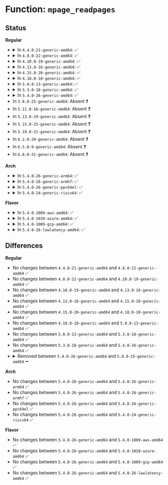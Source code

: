 # Function: <code>mpage_readpages</code>

## Status
<b>Regular</b>
<ul>
<li>
<details>
<summary>In <code>4.4.0-21-generic-amd64</code>: ✅</summary>

```c
int mpage_readpages(struct address_space * mapping, struct list_head * pages, unsigned int nr_pages, get_block_t * get_block)
```

```json
{
  "name": "mpage_readpages",
  "collision_type": "Unique Global",
  "inline_type": "No",
  "funcs": [
    {
      "addr": 18446744071581263552,
      "name": "mpage_readpages",
      "external": true,
      "loc": "fs/mpage.c:356",
      "file": "fs/mpage.c",
      "inline": "seen, unknown",
      "caller_inline": [],
      "caller_func": [
        "fs/block_dev.c:blkdev_readpages",
        "fs/fat/inode.c:fat_readpages"
      ]
    }
  ],
  "symbols": [
    {
      "addr": 18446744071581263552,
      "name": "mpage_readpages",
      "section": ".text",
      "bind": "STB_GLOBAL",
      "size": 391
    }
  ]
}
```
</details>
</li>
<li>
<details>
<summary>In <code>4.8.0-22-generic-amd64</code>: ✅</summary>

```c
int mpage_readpages(struct address_space * mapping, struct list_head * pages, unsigned int nr_pages, get_block_t * get_block)
```

```json
{
  "name": "mpage_readpages",
  "collision_type": "Unique Global",
  "inline_type": "No",
  "funcs": [
    {
      "addr": 18446744071581429248,
      "name": "mpage_readpages",
      "external": true,
      "loc": "fs/mpage.c:360",
      "file": "fs/mpage.c",
      "inline": "seen, unknown",
      "caller_inline": [],
      "caller_func": [
        "fs/block_dev.c:blkdev_readpages",
        "fs/fat/inode.c:fat_readpages"
      ]
    }
  ],
  "symbols": [
    {
      "addr": 18446744071581429248,
      "name": "mpage_readpages",
      "section": ".text",
      "bind": "STB_GLOBAL",
      "size": 483
    }
  ]
}
```
</details>
</li>
<li>
<details>
<summary>In <code>4.10.0-19-generic-amd64</code>: ✅</summary>

```c
int mpage_readpages(struct address_space * mapping, struct list_head * pages, unsigned int nr_pages, get_block_t * get_block)
```

```json
{
  "name": "mpage_readpages",
  "collision_type": "Unique Global",
  "inline_type": "No",
  "funcs": [
    {
      "addr": 18446744071581510352,
      "name": "mpage_readpages",
      "external": true,
      "loc": "fs/mpage.c:360",
      "file": "fs/mpage.c",
      "inline": "seen, unknown",
      "caller_inline": [],
      "caller_func": [
        "fs/block_dev.c:blkdev_readpages",
        "fs/fat/inode.c:fat_readpages"
      ]
    }
  ],
  "symbols": [
    {
      "addr": 18446744071581510352,
      "name": "mpage_readpages",
      "section": ".text",
      "bind": "STB_GLOBAL",
      "size": 491
    }
  ]
}
```
</details>
</li>
<li>
<details>
<summary>In <code>4.13.0-16-generic-amd64</code>: ✅</summary>

```c
int mpage_readpages(struct address_space * mapping, struct list_head * pages, unsigned int nr_pages, get_block_t * get_block)
```

```json
{
  "name": "mpage_readpages",
  "collision_type": "Unique Global",
  "inline_type": "No",
  "funcs": [
    {
      "addr": 18446744071581563168,
      "name": "mpage_readpages",
      "external": true,
      "loc": "fs/mpage.c:362",
      "file": "fs/mpage.c",
      "inline": "seen, unknown",
      "caller_inline": [],
      "caller_func": [
        "fs/block_dev.c:blkdev_readpages",
        "fs/fat/inode.c:fat_readpages"
      ]
    }
  ],
  "symbols": [
    {
      "addr": 18446744071581563168,
      "name": "mpage_readpages",
      "section": ".text",
      "bind": "STB_GLOBAL",
      "size": 415
    }
  ]
}
```
</details>
</li>
<li>
<details>
<summary>In <code>4.15.0-20-generic-amd64</code>: ✅</summary>

```c
int mpage_readpages(struct address_space * mapping, struct list_head * pages, unsigned int nr_pages, get_block_t * get_block)
```

```json
{
  "name": "mpage_readpages",
  "collision_type": "Unique Global",
  "inline_type": "No",
  "funcs": [
    {
      "addr": 18446744071581707168,
      "name": "mpage_readpages",
      "external": true,
      "loc": "fs/mpage.c:363",
      "file": "fs/mpage.c",
      "inline": "seen, unknown",
      "caller_inline": [],
      "caller_func": [
        "fs/block_dev.c:blkdev_readpages",
        "fs/fat/inode.c:fat_readpages"
      ]
    }
  ],
  "symbols": [
    {
      "addr": 18446744071581707168,
      "name": "mpage_readpages",
      "section": ".text",
      "bind": "STB_GLOBAL",
      "size": 478
    }
  ]
}
```
</details>
</li>
<li>
<details>
<summary>In <code>4.18.0-10-generic-amd64</code>: ✅</summary>

```c
int mpage_readpages(struct address_space * mapping, struct list_head * pages, unsigned int nr_pages, get_block_t * get_block)
```

```json
{
  "name": "mpage_readpages",
  "collision_type": "Unique Global",
  "inline_type": "No",
  "funcs": [
    {
      "addr": 18446744071581873952,
      "name": "mpage_readpages",
      "external": true,
      "loc": "fs/mpage.c:363",
      "file": "fs/mpage.c",
      "inline": "seen, unknown",
      "caller_inline": [],
      "caller_func": [
        "fs/block_dev.c:blkdev_readpages",
        "fs/fat/inode.c:fat_readpages"
      ]
    }
  ],
  "symbols": [
    {
      "addr": 18446744071581873952,
      "name": "mpage_readpages",
      "section": ".text",
      "bind": "STB_GLOBAL",
      "size": 490
    }
  ]
}
```
</details>
</li>
<li>
<details>
<summary>In <code>5.0.0-13-generic-amd64</code>: ✅</summary>

```c
int mpage_readpages(struct address_space * mapping, struct list_head * pages, unsigned int nr_pages, get_block_t * get_block)
```

```json
{
  "name": "mpage_readpages",
  "collision_type": "Unique Global",
  "inline_type": "No",
  "funcs": [
    {
      "addr": 18446744071581959168,
      "name": "mpage_readpages",
      "external": true,
      "loc": "fs/mpage.c:385",
      "file": "fs/mpage.c",
      "inline": "seen, unknown",
      "caller_inline": [],
      "caller_func": [
        "fs/block_dev.c:blkdev_readpages",
        "fs/fat/inode.c:fat_readpages"
      ]
    }
  ],
  "symbols": [
    {
      "addr": 18446744071581959168,
      "name": "mpage_readpages",
      "section": ".text",
      "bind": "STB_GLOBAL",
      "size": 405
    }
  ]
}
```
</details>
</li>
<li>
<details>
<summary>In <code>5.3.0-18-generic-amd64</code>: ✅</summary>

```c
int mpage_readpages(struct address_space * mapping, struct list_head * pages, unsigned int nr_pages, get_block_t * get_block)
```

```json
{
  "name": "mpage_readpages",
  "collision_type": "Unique Global",
  "inline_type": "No",
  "funcs": [
    {
      "addr": 18446744071582091824,
      "name": "mpage_readpages",
      "external": true,
      "loc": "fs/mpage.c:385",
      "file": "fs/mpage.c",
      "inline": "seen, unknown",
      "caller_inline": [],
      "caller_func": [
        "fs/block_dev.c:blkdev_readpages",
        "fs/fat/inode.c:fat_readpages"
      ]
    }
  ],
  "symbols": [
    {
      "addr": 18446744071582091824,
      "name": "mpage_readpages",
      "section": ".text",
      "bind": "STB_GLOBAL",
      "size": 411
    }
  ]
}
```
</details>
</li>
<li>
<details>
<summary>In <code>5.4.0-26-generic-amd64</code>: ✅</summary>

```c
int mpage_readpages(struct address_space * mapping, struct list_head * pages, unsigned int nr_pages, get_block_t * get_block)
```

```json
{
  "name": "mpage_readpages",
  "collision_type": "Unique Global",
  "inline_type": "No",
  "funcs": [
    {
      "addr": 18446744071582169200,
      "name": "mpage_readpages",
      "external": true,
      "loc": "fs/mpage.c:385",
      "file": "fs/mpage.c",
      "inline": "seen, unknown",
      "caller_inline": [],
      "caller_func": [
        "fs/block_dev.c:blkdev_readpages",
        "fs/fat/inode.c:fat_readpages"
      ]
    }
  ],
  "symbols": [
    {
      "addr": 18446744071582169200,
      "name": "mpage_readpages",
      "section": ".text",
      "bind": "STB_GLOBAL",
      "size": 409
    }
  ]
}
```
</details>
</li>
<li>
In <code>5.8.0-25-generic-amd64</code>: Absent ❓
</li>
<li>
In <code>5.11.0-16-generic-amd64</code>: Absent ❓
</li>
<li>
In <code>5.13.0-19-generic-amd64</code>: Absent ❓
</li>
<li>
In <code>5.15.0-25-generic-amd64</code>: Absent ❓
</li>
<li>
In <code>5.19.0-21-generic-amd64</code>: Absent ❓
</li>
<li>
In <code>6.2.0-20-generic-amd64</code>: Absent ❓
</li>
<li>
In <code>6.5.0-9-generic-amd64</code>: Absent ❓
</li>
<li>
In <code>6.8.0-31-generic-amd64</code>: Absent ❓
</li>
</ul>
<b>Arch</b>
<ul>
<li>
<details>
<summary>In <code>5.4.0-26-generic-arm64</code>: ✅</summary>

```c
int mpage_readpages(struct address_space * mapping, struct list_head * pages, unsigned int nr_pages, get_block_t * get_block)
```

```json
{
  "name": "mpage_readpages",
  "collision_type": "Unique Global",
  "inline_type": "No",
  "funcs": [
    {
      "addr": 18446603336493723152,
      "name": "mpage_readpages",
      "external": true,
      "loc": "fs/mpage.c:385",
      "file": "fs/mpage.c",
      "inline": "seen, unknown",
      "caller_inline": [],
      "caller_func": [
        "fs/block_dev.c:blkdev_readpages",
        "fs/fat/inode.c:fat_readpages"
      ]
    }
  ],
  "symbols": [
    {
      "addr": 18446603336493723152,
      "name": "mpage_readpages",
      "section": ".text",
      "bind": "STB_GLOBAL",
      "size": 428
    }
  ]
}
```
</details>
</li>
<li>
<details>
<summary>In <code>5.4.0-26-generic-armhf</code>: ✅</summary>

```c
int mpage_readpages(struct address_space * mapping, struct list_head * pages, unsigned int nr_pages, get_block_t * get_block)
```

```json
{
  "name": "mpage_readpages",
  "collision_type": "Unique Global",
  "inline_type": "No",
  "funcs": [
    {
      "addr": 3227249480,
      "name": "mpage_readpages",
      "external": true,
      "loc": "fs/mpage.c:385",
      "file": "fs/mpage.c",
      "inline": "seen, unknown",
      "caller_inline": [],
      "caller_func": [
        "fs/block_dev.c:blkdev_readpages",
        "fs/fat/inode.c:fat_readpages"
      ]
    }
  ],
  "symbols": [
    {
      "addr": 3227249480,
      "name": "mpage_readpages",
      "section": ".text",
      "bind": "STB_GLOBAL",
      "size": 384
    }
  ]
}
```
</details>
</li>
<li>
<details>
<summary>In <code>5.4.0-26-generic-ppc64el</code>: ✅</summary>

```c
int mpage_readpages(struct address_space * mapping, struct list_head * pages, unsigned int nr_pages, get_block_t * get_block)
```

```json
{
  "name": "mpage_readpages",
  "collision_type": "Unique Global",
  "inline_type": "No",
  "funcs": [
    {
      "addr": 13835058055287329504,
      "name": "mpage_readpages",
      "external": true,
      "loc": "fs/mpage.c:385",
      "file": "fs/mpage.c",
      "inline": "seen, unknown",
      "caller_inline": [],
      "caller_func": [
        "fs/block_dev.c:blkdev_readpages",
        "fs/fat/inode.c:fat_readpages"
      ]
    }
  ],
  "symbols": [
    {
      "addr": 13835058055287329504,
      "name": "mpage_readpages",
      "section": ".text",
      "bind": "STB_GLOBAL",
      "size": 636
    }
  ]
}
```
</details>
</li>
<li>
<details>
<summary>In <code>5.4.0-24-generic-riscv64</code>: ✅</summary>

```c
int mpage_readpages(struct address_space * mapping, struct list_head * pages, unsigned int nr_pages, get_block_t * get_block)
```

```json
{
  "name": "mpage_readpages",
  "collision_type": "Unique Global",
  "inline_type": "No",
  "funcs": [
    {
      "addr": 18446743936273334188,
      "name": "mpage_readpages",
      "external": true,
      "loc": "fs/mpage.c:385",
      "file": "fs/mpage.c",
      "inline": "seen, unknown",
      "caller_inline": [],
      "caller_func": [
        "fs/block_dev.c:blkdev_readpages",
        "fs/fat/inode.c:fat_readpages"
      ]
    }
  ],
  "symbols": [
    {
      "addr": 18446743936273334188,
      "name": "mpage_readpages",
      "section": ".text",
      "bind": "STB_GLOBAL",
      "size": 320
    }
  ]
}
```
</details>
</li>
</ul>
<b>Flavor</b>
<ul>
<li>
<details>
<summary>In <code>5.4.0-1009-aws-amd64</code>: ✅</summary>

```c
int mpage_readpages(struct address_space * mapping, struct list_head * pages, unsigned int nr_pages, get_block_t * get_block)
```

```json
{
  "name": "mpage_readpages",
  "collision_type": "Unique Global",
  "inline_type": "No",
  "funcs": [
    {
      "addr": 18446744071582137936,
      "name": "mpage_readpages",
      "external": true,
      "loc": "fs/mpage.c:385",
      "file": "fs/mpage.c",
      "inline": "seen, unknown",
      "caller_inline": [],
      "caller_func": [
        "fs/block_dev.c:blkdev_readpages",
        "fs/fat/inode.c:fat_readpages"
      ]
    }
  ],
  "symbols": [
    {
      "addr": 18446744071582137936,
      "name": "mpage_readpages",
      "section": ".text",
      "bind": "STB_GLOBAL",
      "size": 409
    }
  ]
}
```
</details>
</li>
<li>
<details>
<summary>In <code>5.4.0-1010-azure-amd64</code>: ✅</summary>

```c
int mpage_readpages(struct address_space * mapping, struct list_head * pages, unsigned int nr_pages, get_block_t * get_block)
```

```json
{
  "name": "mpage_readpages",
  "collision_type": "Unique Global",
  "inline_type": "No",
  "funcs": [
    {
      "addr": 18446744071582075376,
      "name": "mpage_readpages",
      "external": true,
      "loc": "fs/mpage.c:385",
      "file": "fs/mpage.c",
      "inline": "seen, unknown",
      "caller_inline": [],
      "caller_func": [
        "fs/block_dev.c:blkdev_readpages",
        "fs/fat/inode.c:fat_readpages"
      ]
    }
  ],
  "symbols": [
    {
      "addr": 18446744071582075376,
      "name": "mpage_readpages",
      "section": ".text",
      "bind": "STB_GLOBAL",
      "size": 409
    }
  ]
}
```
</details>
</li>
<li>
<details>
<summary>In <code>5.4.0-1009-gcp-amd64</code>: ✅</summary>

```c
int mpage_readpages(struct address_space * mapping, struct list_head * pages, unsigned int nr_pages, get_block_t * get_block)
```

```json
{
  "name": "mpage_readpages",
  "collision_type": "Unique Global",
  "inline_type": "No",
  "funcs": [
    {
      "addr": 18446744071582128416,
      "name": "mpage_readpages",
      "external": true,
      "loc": "fs/mpage.c:385",
      "file": "fs/mpage.c",
      "inline": "seen, unknown",
      "caller_inline": [],
      "caller_func": [
        "fs/block_dev.c:blkdev_readpages",
        "fs/fat/inode.c:fat_readpages"
      ]
    }
  ],
  "symbols": [
    {
      "addr": 18446744071582128416,
      "name": "mpage_readpages",
      "section": ".text",
      "bind": "STB_GLOBAL",
      "size": 409
    }
  ]
}
```
</details>
</li>
<li>
<details>
<summary>In <code>5.4.0-26-lowlatency-amd64</code>: ✅</summary>

```c
int mpage_readpages(struct address_space * mapping, struct list_head * pages, unsigned int nr_pages, get_block_t * get_block)
```

```json
{
  "name": "mpage_readpages",
  "collision_type": "Unique Global",
  "inline_type": "No",
  "funcs": [
    {
      "addr": 18446744071582201472,
      "name": "mpage_readpages",
      "external": true,
      "loc": "fs/mpage.c:385",
      "file": "fs/mpage.c",
      "inline": "seen, unknown",
      "caller_inline": [],
      "caller_func": [
        "fs/block_dev.c:blkdev_readpages",
        "fs/fat/inode.c:fat_readpages"
      ]
    }
  ],
  "symbols": [
    {
      "addr": 18446744071582201472,
      "name": "mpage_readpages",
      "section": ".text",
      "bind": "STB_GLOBAL",
      "size": 409
    }
  ]
}
```
</details>
</li>
</ul>

## Differences
<b>Regular</b>
<ul>
<li>
No changes between <code>4.4.0-21-generic-amd64</code> and <code>4.8.0-22-generic-amd64</code> ✅
</li>
<li>
No changes between <code>4.8.0-22-generic-amd64</code> and <code>4.10.0-19-generic-amd64</code> ✅
</li>
<li>
No changes between <code>4.10.0-19-generic-amd64</code> and <code>4.13.0-16-generic-amd64</code> ✅
</li>
<li>
No changes between <code>4.13.0-16-generic-amd64</code> and <code>4.15.0-20-generic-amd64</code> ✅
</li>
<li>
No changes between <code>4.15.0-20-generic-amd64</code> and <code>4.18.0-10-generic-amd64</code> ✅
</li>
<li>
No changes between <code>4.18.0-10-generic-amd64</code> and <code>5.0.0-13-generic-amd64</code> ✅
</li>
<li>
No changes between <code>5.0.0-13-generic-amd64</code> and <code>5.3.0-18-generic-amd64</code> ✅
</li>
<li>
No changes between <code>5.3.0-18-generic-amd64</code> and <code>5.4.0-26-generic-amd64</code> ✅
</li>
<li>
<details>
<summary>Removed between <code>5.4.0-26-generic-amd64</code> and <code>5.8.0-25-generic-amd64</code> ➖</summary>

```c
int mpage_readpages(struct address_space * mapping, struct list_head * pages, unsigned int nr_pages, get_block_t * get_block)
```
</details>
</li>
</ul>
<b>Arch</b>
<ul>
<li>
No changes between <code>5.4.0-26-generic-amd64</code> and <code>5.4.0-26-generic-arm64</code> ✅
</li>
<li>
No changes between <code>5.4.0-26-generic-amd64</code> and <code>5.4.0-26-generic-armhf</code> ✅
</li>
<li>
No changes between <code>5.4.0-26-generic-amd64</code> and <code>5.4.0-26-generic-ppc64el</code> ✅
</li>
<li>
No changes between <code>5.4.0-26-generic-amd64</code> and <code>5.4.0-24-generic-riscv64</code> ✅
</li>
</ul>
<b>Flavor</b>
<ul>
<li>
No changes between <code>5.4.0-26-generic-amd64</code> and <code>5.4.0-1009-aws-amd64</code> ✅
</li>
<li>
No changes between <code>5.4.0-26-generic-amd64</code> and <code>5.4.0-1010-azure-amd64</code> ✅
</li>
<li>
No changes between <code>5.4.0-26-generic-amd64</code> and <code>5.4.0-1009-gcp-amd64</code> ✅
</li>
<li>
No changes between <code>5.4.0-26-generic-amd64</code> and <code>5.4.0-26-lowlatency-amd64</code> ✅
</li>
</ul>
